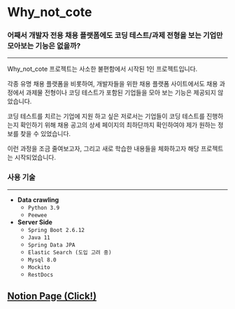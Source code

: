 # Why_not_cote

### 어째서 개발자 전용 채용 플랫폼에도 코딩 테스트/과제 전형을 보는 기업만 모아보는 기능은 없을까?

---

Why_not_cote 프로젝트는 사소한 불편함에서 시작된 1인 프로젝트입니다.

각종 유명 채용 플랫폼을 비롯하여, 개발자들을 위한 채용 플랫폼 사이트에서도 채용 과정에서 과제물 전형이나 코딩 테스트가 포함된 기업들을 모아 보는 기능은 제공되지 않았습니다.

코딩 테스트를 치르는 기업에 지원 하고 싶은 저로서는 기업들이 코딩 테스트를 진행하는지 확인하기 위해 채용 공고의 상세 페이지의 최하단까지 확인하여야 제가 원하는 정보를 찾을 수 있었습니다.

이런 과정을 조금 줄여보고자, 그리고 새로 학습한 내용들을 체화하고자 해당 프로젝트는 시작되었습니다.

### 사용 기술

---

- **Data crawling**
  - `Python 3.9`
  - `Peewee`
- **Server Side**
  - `Spring Boot 2.6.12`
  - `Java 11`
  - `Spring Data JPA`
  - `Elastic Search (도입 고려 중)`
  - `Mysql 8.0`
  - `Mockito`
  - `RestDocs`


## [Notion Page (Click!)](https://shrub-wasabi-bb8.notion.site/Why_not_cote-d6cf883632234c7aa6820f9e680e159e)

